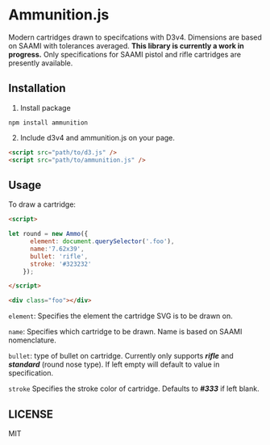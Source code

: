 # Ammunition.js

Modern cartridges drawn to specifcations with D3v4. Dimensions are based on SAAMI with tolerances averaged. **This library is currently a work in progress.** Only specifications for SAAMI pistol and rifle cartridges are presently available.

## Installation

1. Install package

```
npm install ammunition
```

2. Include d3v4 and ammunition.js on your page.

```html
<script src="path/to/d3.js" />
<script src="path/to/ammunition.js" /> 
```

## Usage

To draw a cartridge:

```html
<script>

let round = new Ammo({
      element: document.querySelector('.foo'),
      name:'7.62x39',
      bullet: 'rifle',
      stroke: '#323232'
    });

</script>

<div class="foo"></div>
```

`element`: Specifies the element the cartridge SVG is to be drawn on.

`name`: Specifies which cartridge to be drawn. Name is based on SAAMI nomenclature.

`bullet`: type of bullet on cartridge. Currently only supports **_rifle_** and **_standard_** (round nose type). If left empty will default to value in specification.

`stroke` Specifies the stroke color of cartridge. Defaults to **_#333_** if left blank.


## LICENSE 
MIT

